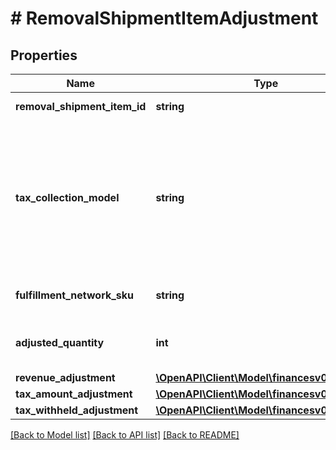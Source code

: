 # # RemovalShipmentItemAdjustment

## Properties

Name | Type | Description | Notes
------------ | ------------- | ------------- | -------------
**removal_shipment_item_id** | **string** | An identifier for an item in a removal shipment. | [optional]
**tax_collection_model** | **string** | The tax collection model applied to the item.  Possible values:  * MarketplaceFacilitator - Tax is withheld and remitted to the taxing authority by Amazon on behalf of the seller.  * Standard - Tax is paid to the seller and not remitted to the taxing authority by Amazon. | [optional]
**fulfillment_network_sku** | **string** | The Amazon fulfillment network SKU for the item. | [optional]
**adjusted_quantity** | **int** | Adjusted quantity of removal shipmentItemAdjustment items. | [optional]
**revenue_adjustment** | [**\OpenAPI\Client\Model\financesv0\Currency**](Currency.md) |  | [optional]
**tax_amount_adjustment** | [**\OpenAPI\Client\Model\financesv0\Currency**](Currency.md) |  | [optional]
**tax_withheld_adjustment** | [**\OpenAPI\Client\Model\financesv0\Currency**](Currency.md) |  | [optional]

[[Back to Model list]](../../README.md#models) [[Back to API list]](../../README.md#endpoints) [[Back to README]](../../README.md)
